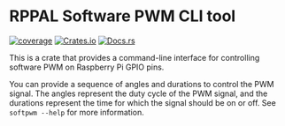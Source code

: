# RPPAL Software PWM CLI tool

[![coverage](https://shields.io/endpoint?url=https://raw.githubusercontent.com/jlyonsmith/rppal_softpwm/main/coverage.json)](https://github.com/jlyonsmith/rppal_softpwm/blob/main/coverage.json)
[![Crates.io](https://img.shields.io/crates/v/rppal_softpwm.svg)](https://crates.io/crates/rppal_softpwm)
[![Docs.rs](https://docs.rs/rppal_softpwm/badge.svg)](https://docs.rs/rppal_softpwm)

This is a crate that provides a command-line interface for controlling software PWM on Raspberry Pi GPIO pins.

You can provide a sequence of angles and durations to control the PWM signal. The angles represent the duty cycle of the PWM signal, and the durations represent the time for which the signal should be on or off. See `softpwm --help` for more information.
